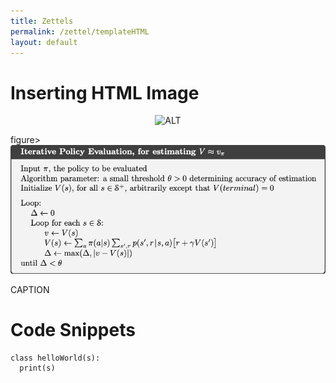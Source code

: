 ```yaml
---
title: Zettels
permalink: /zettel/templateHTML
layout: default
---
```


# Inserting HTML Image
<center><img src="URL"
     alt="ALT"
     class="center"
     style="width: 400px;" /></center>

figure>
  <img src="/Images/ReinforcementLearning/iterativePolicyEvaluation.png"
     alt="ALT"
     class="centerImage"
     style="width: 700px;" />
  <figcaption> CAPTION </figcaption>     
</figure>

# Code Snippets
```pseudo
class helloWorld(s):
  print(s)
```